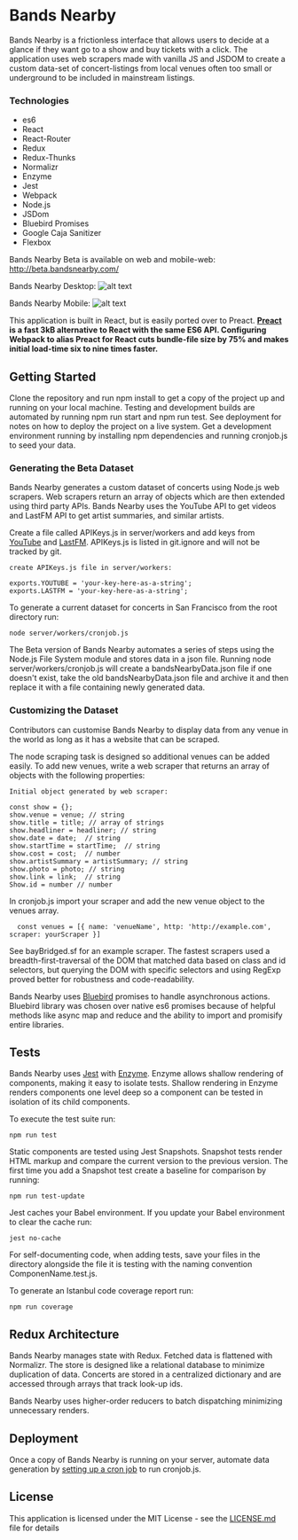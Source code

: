 # Bands Nearby
Bands Nearby is a frictionless interface that allows users to decide at a glance if they want go to a show and buy tickets with a click. The application uses web scrapers made with vanilla JS and JSDOM to create a custom data-set of concert-listings from local venues often too small or underground to be included in mainstream listings. 

### Technologies

* es6
* React
* React-Router
* Redux
* Redux-Thunks
* Normalizr
* Enzyme
* Jest
* Webpack
* Node.js
* JSDom
* Bluebird Promises
* Google Caja Sanitizer
* Flexbox

Bands Nearby Beta is available on web and mobile-web: http://beta.bandsnearby.com/

Bands Nearby Desktop:
![alt text](https://github.com/jenjwong/bands-nearby/blob/development/css/images/desktop.png "Bands Nearby Desktop")

Bands Nearby Mobile:
![alt text](https://github.com/jenjwong/bands-nearby/blob/beta/src/css/images/venuePic.png "Bands Nearby Mobile")


This application is built in React, but is easily ported over to Preact. **[Preact](https://preactjs.com/) is a fast 3kB alternative to React with the same ES6 API. Configuring Webpack to alias Preact for React cuts bundle-file size by 75% and makes initial load-time six to nine times faster.**  


## Getting Started

Clone the repository and run npm install to get a copy of the project up and running on your local machine. Testing and development builds are automated by running npm run start and npm run test. See deployment for notes on how to deploy the project on a live system. Get a development environment running by installing npm dependencies and running cronjob.js to seed your data. 


### Generating the Beta Dataset

Bands Nearby generates a custom dataset of concerts using Node.js web scrapers. Web scrapers return an array of objects which are then extended using third party APIs. Bands Nearby uses the YouTube API to get videos and LastFM API to get artist summaries, and similar artists.

Create a file called APIKeys.js in server/workers and add keys from [YouTube](https://developers.google.com/youtube/v3/getting-started) and [LastFM](https://secure.last.fm/login?next=/api/account/create). APIKeys.js is listed in git.ignore and will not be tracked by git.

```
create APIKeys.js file in server/workers:

exports.YOUTUBE = 'your-key-here-as-a-string';
exports.LASTFM = 'your-key-here-as-a-string';
```

To generate a current dataset for concerts in San Francisco from the root directory run:

```
node server/workers/cronjob.js
```

The Beta version of Bands Nearby automates a series of steps using the Node.js File System module and stores data in a json file. Running node server/workers/cronjob.js will create a bandsNearbyData.json file if one doesn't exist, take the old bandsNearbyData.json file and archive it and then replace it with a file containing newly generated data.


### Customizing the Dataset

Contributors can customise Bands Nearby to display data from any venue  in the world as long as it has a website that can be scraped.

The node scraping task is designed so additional venues can be added easily. To add new venues, write a web scraper that returns an array of objects with the following properties:

```
Initial object generated by web scraper:

const show = {};
show.venue = venue; // string
show.title = title; // array of strings
show.headliner = headliner; // string
show.date = date;  // string
show.startTime = startTime;  // string
show.cost = cost;  // number
show.artistSummary = artistSummary; // string
show.photo = photo; // string
show.link = link;  // string
Show.id = number // number
 ```

In cronjob.js import your scraper and add the new venue object to the venues array.
```
  const venues = [{ name: 'venueName', http: 'http://example.com', scraper: yourScraper }]
 ```
 
See bayBridged.sf for an example scraper. The fastest scrapers used a breadth-first-traversal of the DOM that matched data based on class and id selectors, but querying the DOM with specific selectors and using RegExp proved better for robustness and code-readability. 

Bands Nearby uses [Bluebird](http://bluebirdjs.com/docs/getting-started.html) promises to handle asynchronous actions. Bluebird library was chosen over native es6 promises because of helpful methods like async map and reduce and the ability to import and promisify entire libraries.

## Tests

Bands Nearby uses [Jest](https://facebook.github.io/jest/) with [Enzyme](https://github.com/airbnb/enzyme). Enzyme allows shallow rendering of components, making it easy to isolate tests. Shallow rendering in Enzyme renders components one level deep so a component can be tested in isolation of its child components.

To execute the test suite run:
```
npm run test
```

Static components are tested using Jest Snapshots. Snapshot tests render HTML markup and compare the current version to the previous version. The first time you add a Snapshot test create a baseline for comparison by running:

```
npm run test-update
```

Jest caches your Babel environment. If you update your Babel environment to clear the cache run:

```
jest no-cache
```

For self-documenting code, when adding tests, save your files in the directory alongside the file it is testing with the naming convention ComponenName.test.js.

To generate an Istanbul code coverage report run:
```
npm run coverage
```

## Redux Architecture
Bands Nearby manages state with Redux. Fetched data is flattened with Normalizr. The store is designed like a relational database to minimize duplication of data. Concerts are stored in a centralized dictionary and are accessed through arrays that track look-up ids.

Bands Nearby uses higher-order reducers to batch dispatching minimizing unnecessary renders.

## Deployment
Once a copy of Bands Nearby is running on your server, automate data generation by [setting up a cron job](https://www.digitalocean.com/community/tutorials/how-to-use-cron-to-automate-tasks-on-a-vps) to run cronjob.js.


## License

This application is licensed under the MIT License - see the [LICENSE.md](LICENSE.md) file for details

